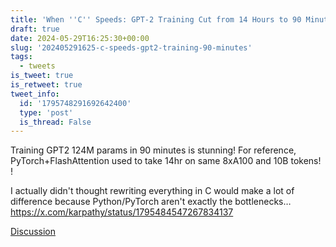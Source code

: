 ```yaml
---
title: 'When ''C'' Speeds: GPT-2 Training Cut from 14 Hours to 90 Minutes'
draft: true
date: 2024-05-29T16:25:30+00:00
slug: '202405291625-c-speeds-gpt2-training-90-minutes'
tags:
  - tweets
is_tweet: true
is_retweet: true
tweet_info:
  id: '1795748291692642400'
  type: 'post'
  is_thread: False
---
```




Training GPT2 124M params in 90 minutes is stunning! For reference, PyTorch+FlashAttention used to take 14hr on same 8xA100 and 10B tokens! !

I actually didn't thought rewriting everything in C would make a lot of difference because Python/PyTorch aren't exactly the bottlenecks… <https://x.com/karpathy/status/1795484547267834137>

[Discussion](https://x.com/sytelus/status/1795748291692642400)
